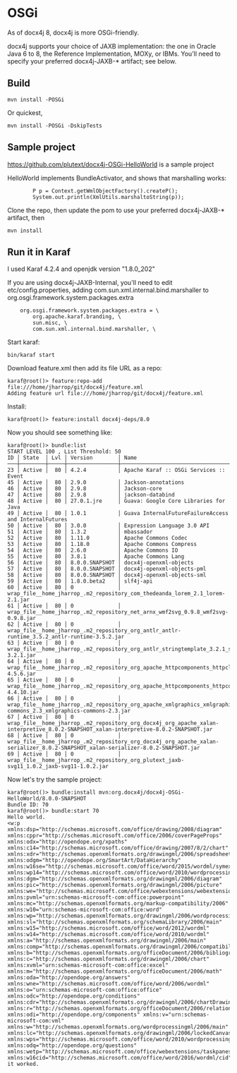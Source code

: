 OSGi
======


As of docx4j 8, docx4j is more OSGi-friendly.

docx4j supports your choice of JAXB implementation: the one in Oracle Java 6 to 8, the Reference Implementation, MOXy, or IBMs.  You'll need to specify your preferred docx4j-JAXB-* artifact; see below.

Build
---------------

```
mvn install -POSGi
```

Or quickest, 

```
mvn install -POSGi -DskipTests
```

 

Sample project
---------------

https://github.com/plutext/docx4j-OSGi-HelloWorld is a sample project

HelloWorld implements BundleActivator, and shows that marshalling works:

```
        P p = Context.getWmlObjectFactory().createP();
        System.out.println(XmlUtils.marshaltoString(p));
```

Clone the repo, then update the pom to use your preferred docx4j-JAXB-* artifact, then 


```
mvn install
```

Run it in Karaf
---------------

I used Karaf 4.2.4 and openjdk version "1.8.0_202"

If you are using docx4j-JAXB-Internal, you'll need to edit etc/config.properties, adding com.sun.xml.internal.bind.marshaller to org.osgi.framework.system.packages.extra

```		
	org.osgi.framework.system.packages.extra = \
	    org.apache.karaf.branding, \
	    sun.misc, \
	    com.sun.xml.internal.bind.marshaller, \
```

Start karaf:

```
bin/karaf start
```

Download feature.xml then add its file URL as a repo:

```
karaf@root()> feature:repo-add file:///home/jharrop/git/docx4j/feature.xml                                                                                                                                     
Adding feature url file:///home/jharrop/git/docx4j/feature.xml
```

Install:

```
karaf@root()> feature:install docx4j-deps/8.0
```

Now you should see something like:

```
karaf@root()> bundle:list
START LEVEL 100 , List Threshold: 50
ID │ State  │ Lvl │ Version        │ Name
───┼────────┼─────┼────────────────┼─────────────────────────────────────────────────────────────────────────────────────────────────────────────────────────────────────────────────────────────────────────────────────────────────────────────────────────
23 │ Active │  80 │ 4.2.4          │ Apache Karaf :: OSGi Services :: Event
45 │ Active │  80 │ 2.9.0          │ Jackson-annotations
46 │ Active │  80 │ 2.9.8          │ Jackson-core
47 │ Active │  80 │ 2.9.8          │ jackson-databind
48 │ Active │  80 │ 27.0.1.jre     │ Guava: Google Core Libraries for Java
49 │ Active │  80 │ 1.0.1          │ Guava InternalFutureFailureAccess and InternalFutures
50 │ Active │  80 │ 3.0.0          │ Expression Language 3.0 API
51 │ Active │  80 │ 1.3.2          │ mbassador
52 │ Active │  80 │ 1.11.0         │ Apache Commons Codec
53 │ Active │  80 │ 1.18.0         │ Apache Commons Compress
54 │ Active │  80 │ 2.6.0          │ Apache Commons IO
55 │ Active │  80 │ 3.8.1          │ Apache Commons Lang
56 │ Active │  80 │ 8.0.0.SNAPSHOT │ docx4j-openxml-objects
57 │ Active │  80 │ 8.0.0.SNAPSHOT │ docx4j-openxml-objects-pml
58 │ Active │  80 │ 8.0.0.SNAPSHOT │ docx4j-openxml-objects-sml
59 │ Active │  80 │ 1.8.0.beta2    │ slf4j-api
60 │ Active │  80 │ 0              │ wrap_file__home_jharrop_.m2_repository_com_thedeanda_lorem_2.1_lorem-2.1.jar
61 │ Active │  80 │ 0              │ wrap_file__home_jharrop_.m2_repository_net_arnx_wmf2svg_0.9.8_wmf2svg-0.9.8.jar
62 │ Active │  80 │ 0              │ wrap_file__home_jharrop_.m2_repository_org_antlr_antlr-runtime_3.5.2_antlr-runtime-3.5.2.jar
63 │ Active │  80 │ 0              │ wrap_file__home_jharrop_.m2_repository_org_antlr_stringtemplate_3.2.1_stringtemplate-3.2.1.jar
64 │ Active │  80 │ 0              │ wrap_file__home_jharrop_.m2_repository_org_apache_httpcomponents_httpclient_4.5.6_httpclient-4.5.6.jar
65 │ Active │  80 │ 0              │ wrap_file__home_jharrop_.m2_repository_org_apache_httpcomponents_httpcore_4.4.10_httpcore-4.4.10.jar
66 │ Active │  80 │ 0              │ wrap_file__home_jharrop_.m2_repository_org_apache_xmlgraphics_xmlgraphics-commons_2.3_xmlgraphics-commons-2.3.jar
67 │ Active │  80 │ 0              │ wrap_file__home_jharrop_.m2_repository_org_docx4j_org_apache_xalan-interpretive_8.0.2-SNAPSHOT_xalan-interpretive-8.0.2-SNAPSHOT.jar
68 │ Active │  80 │ 0              │ wrap_file__home_jharrop_.m2_repository_org_docx4j_org_apache_xalan-serializer_8.0.2-SNAPSHOT_xalan-serializer-8.0.2-SNAPSHOT.jar
69 │ Active │  80 │ 0              │ wrap_file__home_jharrop_.m2_repository_org_plutext_jaxb-svg11_1.0.2_jaxb-svg11-1.0.2.jar

```

Now let's try the sample project:

```
karaf@root()> bundle:install mvn:org.docx4j/docx4j-OSGi-HelloWorld/8.0.0-SNAPSHOT
Bundle ID: 70
karaf@root()> bundle:start 70
Hello world.
<w:p xmlns:dsp="http://schemas.microsoft.com/office/drawing/2008/diagram" xmlns:cppr="http://schemas.microsoft.com/office/2006/coverPageProps" xmlns:odx="http://opendope.org/xpaths" xmlns:c14="http://schemas.microsoft.com/office/drawing/2007/8/2/chart" xmlns:xdr="http://schemas.openxmlformats.org/drawingml/2006/spreadsheetDrawing" xmlns:odgm="http://opendope.org/SmartArt/DataHierarchy" xmlns:w16se="http://schemas.microsoft.com/office/word/2015/wordml/symex" xmlns:wp14="http://schemas.microsoft.com/office/word/2010/wordprocessingDrawing" xmlns:dgm="http://schemas.openxmlformats.org/drawingml/2006/diagram" xmlns:pic="http://schemas.openxmlformats.org/drawingml/2006/picture" xmlns:we="http://schemas.microsoft.com/office/webextensions/webextension/2010/11" xmlns:pvml="urn:schemas-microsoft-com:office:powerpoint" xmlns:mc="http://schemas.openxmlformats.org/markup-compatibility/2006" xmlns:w10="urn:schemas-microsoft-com:office:word" xmlns:wp="http://schemas.openxmlformats.org/drawingml/2006/wordprocessingDrawing" xmlns:sl="http://schemas.openxmlformats.org/schemaLibrary/2006/main" xmlns:w15="http://schemas.microsoft.com/office/word/2012/wordml" xmlns:w14="http://schemas.microsoft.com/office/word/2010/wordml" xmlns:a="http://schemas.openxmlformats.org/drawingml/2006/main" xmlns:comp="http://schemas.openxmlformats.org/drawingml/2006/compatibility" xmlns:b="http://schemas.openxmlformats.org/officeDocument/2006/bibliography" xmlns:c="http://schemas.openxmlformats.org/drawingml/2006/chart" xmlns:xvml="urn:schemas-microsoft-com:office:excel" xmlns:m="http://schemas.openxmlformats.org/officeDocument/2006/math" xmlns:oda="http://opendope.org/answers" xmlns:wne="http://schemas.microsoft.com/office/word/2006/wordml" xmlns:o="urn:schemas-microsoft-com:office:office" xmlns:odc="http://opendope.org/conditions" xmlns:cdr="http://schemas.openxmlformats.org/drawingml/2006/chartDrawing" xmlns:r="http://schemas.openxmlformats.org/officeDocument/2006/relationships" xmlns:odi="http://opendope.org/components" xmlns:v="urn:schemas-microsoft-com:vml" xmlns:w="http://schemas.openxmlformats.org/wordprocessingml/2006/main" xmlns:lc="http://schemas.openxmlformats.org/drawingml/2006/lockedCanvas" xmlns:wps="http://schemas.microsoft.com/office/word/2010/wordprocessingShape" xmlns:odq="http://opendope.org/questions" xmlns:wetp="http://schemas.microsoft.com/office/webextensions/taskpanes/2010/11" xmlns:w16cid="http://schemas.microsoft.com/office/word/2016/wordml/cid"/>
it worked.
```


